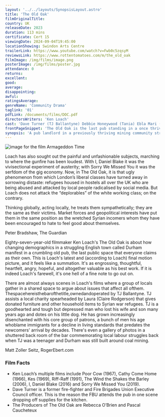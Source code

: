 ```yaml
---
layout: '../../layouts/SynopsisLayout.astro'
title: 'The Old Oak'
filmOriginalTitle:
country: UK
releaseDate: 2023
duration: 113 mins
certificate: Cert 15
viewingDate: 2024-09-04T19:45:00
locationShowing: Swindon Arts Centre
trailerLink: https://www.youtube.com/watch?v=Fwb0c5zqsyM
reviewsLink: https://www.rottentomatoes.com/m/the_old_oak
filmImage: /img/films/image.png
posterImage: /img/films/poster.jpg
attendance: 0
returns:
excellent:
good:
average:
disappointing:
awful:
ratingsAverage:
genreName: 'Community Drama'
taglink: '01'
pdfLink: /documents/films/DOC.pdf
directorsWriters: 'Ken Loach'
cast: 'Dave Turner (TJ Ballantyne) Debbie Honeywood (Tania) Ebla Mari (Yara)'
frontPageSnippet: 'The Old Oak is the last pub standing in a once thriving mining village in northern England.  A group of Syrian refugees move into the village, causing a rift with the community.  In an unlikely friendship TJ meets a young Syrian named Yara which helps the situation.'
synopsis: 'A pub landlord in a previously thriving mining community struggles to hold onto his pub. Meanwhile, tensions rise in the town when Syrian refugees are placed in the empty houses in the community.'
---
```


![image for the film Armageddon Time](/img/films/image.png)

Loach has also sought out the painful and unfashionable subjects, marching to where the gunfire has been loudest. With I, Daniel Blake it was the vivisectional experiment of austerity; with Sorry We Missed You it was the serfdom of the gig economy. Now, in The Old Oak, it is that ugly phenomenon from which London’s liberal classes have turned away in sorrowing distaste: refugees housed in hostels all over the UK who are being abused and attacked by local people radicalised by social media.
But Loach does not attack the “deplorables” of the white working class; on the contrary.

Thinking globally, acting locally, he treats them sympathetically; they are the same as their victims. Market forces and geopolitical interests
have put them in the same position as the
wretched Syrian incomers whom they have
been encouraged to hate to feel good about
themselves.

<div class="review__author review__author--review1"> 
Peter Bradshaw, The Guardian
</div>

Eighty-seven-year-old filmmaker Ken Loach's The Old Oak is about how changing demographics in a struggling English town called Durham manifest in a crumbling old pub, the last public space that everyone claims as their own. This is Loach's latest and (according to Loach) final motion picture, and it feels like a summation. It's as engrossing, thoughtful, heartfelt, angry, hopeful, and altogether valuable as his best work. If it is indeed Loach's farewell, it's one hell of a fine note to go out on.

There are almost always scenes in Loach's films where a group of locals gather in a shared space to argue about issues that affect all ofthem. Thespacehereisthebarofthetitle,ownedandoperated by TJ Ballantyne. TJ assists a local charity spearheaded by Laura (Claire Rodgerson) that gives donated furniture and other household items to Syrian war refugees. TJ is a goodhearted and tough but depressed man who lost his wife and son many years ago and dotes on his little dog. He has grown increasingly disenchanted with his core group of patrons, a bunch of men his age whoblame immigrants for a decline in living standards that predates the newcomers' arrival by decades. There's even a gallery of photos in a shuttered back room of the bar commemorating local labour struggles back when TJ was a teenager and Durham was still built around coal mining.

<div class="review__author"> 
Matt Zoller Seitz, RogerEbert.com
</div>

### Film Facts

-   Ken Loach’s multiple films include Poor Cow (1967), Cathy Come Home (1966), Kes (1969), Riff-Raff (1991), The Wind the Shakes the Barley (2006), I, Daniel Blake (2016) and Sorry We Missed You (2019).
-   Dave Turner is a former fire-fighter and Fire Brigades Union Executive Council officer. This is the reason the FBU attends the pub in one scene dropping off supplies for the kitchen.
-   The Producers of The Old Oak are Rebecca O’Brien and Pascal Caucheteux
